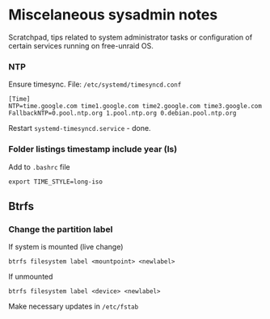 # Miscelaneous sysadmin notes
Scratchpad, tips related to system administrator tasks or configuration of certain services running on free-unraid OS.

### NTP

Ensure timesync. File: `/etc/systemd/timesyncd.conf`
```
[Time]
NTP=time.google.com time1.google.com time2.google.com time3.google.com
FallbackNTP=0.pool.ntp.org 1.pool.ntp.org 0.debian.pool.ntp.org
```

Restart `systemd-timesyncd.service` - done.

### Folder listings timestamp include year (ls)

Add to `.bashrc` file
```
export TIME_STYLE=long-iso
```

## Btrfs

### Change the partition label

If system is mounted (live change)
```
btrfs filesystem label <mountpoint> <newlabel>
```

If unmounted
```
btrfs filesystem label <device> <newlabel>
```

Make necessary updates in `/etc/fstab`